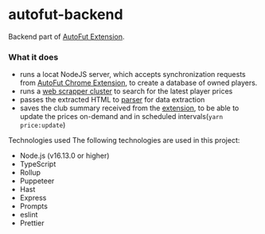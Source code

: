 # autofut-backend
Backend part of [AutoFut Extension](https://github.com/matkoson/autofut-extension).

### What it does
- runs a locat NodeJS server, which accepts synchronization requests from [AutoFut Chrome Extension](https://github.com/matkoson/autofut-extension), to create a database of owned players.
- runs a [web scrapper cluster](https://github.com/thomasdondorf/puppeteer-cluster) to search for the latest player prices
- passes the extracted HTML to [parser](https://github.com/matkoson/matkoson-parser) for data extraction
- saves the club summary received from the [extension](https://github.com/matkoson/autofut-extension), to be able to update the prices on-demand and in scheduled intervals(`yarn price:update`)

Technologies used
The following technologies are used in this project:

- Node.js (v16.13.0 or higher)
- TypeScript
- Rollup
- Puppeteer
- Hast
- Express
- Prompts
- eslint
- Prettier


